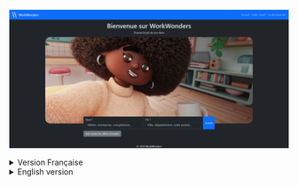 ![](/site_main_page.png "site main page")


<details><summary>Version Française</summary>

# WorkWonders
Bienvenue sur le dépot de WorkWonders, un site web open source élégant, performant et intuitif permettant de simplifier l'embauche.

## Présentation
Vous voici dans le dépot du projet de AI16 réalisé par Marin LUET et Paul WACQUET.
Dans le cadre de AI16, nous avons réalisé un site web en NodeJS suivant l'architecture MVC.

Le site web permet de rechercher du boulot et d'y postuler.
On peut également demander à devenir un recruteur (demande qui doit être validée par un admin).
Il y a également un panel admin mais seul un autre admin ou quelqu'un ayant un accès complet à la base de donnée peut définir quelqu'un comme admin.

## Comment déployer le site
1. Clonez ou téléchargez le dépot.
2. Installez [NodeJS](https://nodejs.org/en/download/package-manager).
3. Lancez la commande `npm i` pour installer tous les packets nécéssaires. 
4. Lancez le site web avec la commande `npm start`.
5. Vérifiez que vous êtes bien connecté à Internet et au VPN de l'UTC.
5. Rendez-vous à l'addresse [localhost:3000](localhost:3000) sur votre navigateur web préféré.

## Comptes de test
<details><summary>Candidat</summary>

**Nom de compte :** candidat@test.com

**Mot de passe :** Candidat1!

</details>

<details><summary>Recruteur</summary>

**Nom de compte :** recruteur@test.com

**Mot de passe :** Recruteur1!

**Entreprise de test auquel il appartient :** 999999999999 (Nom TEST)

</details>

<details><summary>Admin</summary>

**Nom de compte :** admin@test.com

**Mot de passe :** Administrateur1!

</details>

## Fonctionnalités de sécurité
<details><summary>1. Prise en charge de ReCaptcha (Intégration de ReCaptcha)</summary>

**Utiles pour :** Empêcher les bots et les scripts automatisés d'accéder au système.

**Fonctionnement :** ReCaptcha génère un test de réponse pour déterminer si l'utilisateur est humain ou un bot. Lorsqu'un utilisateur tente de se connecter, il doit résoudre le défi ReCaptcha pour prouver qu'il est humain.

**Ce qui se passerait si cela n'était pas en place :** Sans ReCaptcha, les bots et les scripts automatisés pourraient facilement forcer leur chemin dans le système, menant à des accès non autorisés et des brèches de sécurité.
</details>
<details><summary>2. Prise en charge d'un nombre variable autorisé de tentatives de connexion (Nombre variable de tentatives de connexion autorisées)</summary>

**Utiles pour :** Empêcher les attaques par force brute sur les comptes utilisateurs.

**Fonctionnement :** Le système définit un nombre limité de tentatives de connexion autorisées dans un certain laps de temps. Si le nombre de tentatives est dépassé, le compte est temporairement verrouillé ou des mesures de sécurité supplémentaires sont déclenchées.

**Ce qui se passerait si cela n'était pas en place :** Sans limite de tentatives de connexion, les attaquants pourraient utiliser des outils automatisés pour essayer rapidement différentes combinaisons de mots de passe, ce qui pourrait leur permettre d'accéder de manière non autorisée aux comptes utilisateurs.
</details>
<details><summary>3. Vérification de la conformité CNIL du mot de passe (Vérification de la conformité CNIL des mots de passe)</summary>

**Utiles pour :** S'assurer que les mots de passe répondent aux normes de sécurité de la CNIL (Commission Nationale de l'Informatique et des Libertés).

**Fonctionnement :** Le système vérifie les mots de passe contre un ensemble de règles et de lignes directrices, telles que la longueur du mot de passe, la complexité et les politiques d'expiration, pour s'assurer qu'ils répondent aux normes de la CNIL.

**Ce qui se passerait si cela n'était pas en place :** Sans vérification de la conformité CNIL, les utilisateurs pourraient choisir des mots de passe faibles ou facilement devinables, ce qui faciliterait l'accès non autorisé à leurs comptes.
</details>
<details><summary>4. Hashage du mot de passe (Hachage des mots de passe)</summary>

**Utiles pour :** Protéger les mots de passe contre l'accès non autorisé en cas de fuite de données et les stocker de manière sécurisée.

**Fonctionnement :** Les mots de passe sont hachés à l'aide d'un algorithme de hachage unidirectionnel, rendant impossible la récupération du mot de passe original. Lorsqu'un utilisateur se connecte, son mot de passe est haché et comparé au hachage stocké.

**Ce qui se passerait si cela n'était pas en place :** Sans hachage des mots de passe, les mots de passe seraient stockés en clair, ce qui faciliterait l'accès non autorisé en cas de fuite de données et les brèches de sécurité.
</details>
<details><summary>5. Protection contre les injections SQL (Protection contre les injections SQL)</summary>

**Utiles pour :** Empêcher les attaquants d'injecter du code SQL malveillant pour accéder ou modifier des données sensibles.

**Fonctionnement :** Le système utilise des instructions préparées et des validations d'entrée pour s'assurer que les données utilisateur sont nettoyées et ne peuvent pas être utilisées pour injecter du code SQL malveillant.

**Ce qui se passerait si cela n'était pas en place :** Sans protection contre les injections SQL, les attaquants pourraient injecter du code SQL malveillant pour accéder ou modifier des données sensibles, menant à des brèches de sécurité et des pertes de données.
</details>
<details><summary>6. Validation des entrées (Validation des entrées HTML)</summary>

**Utiles pour :** Empêcher les attaques XSS (Cross-Site Scripting) et s'assurer que les données utilisateur sont nettoyées.

**Fonctionnement :** Le système utilise la validation HTML pour s'assurer que les données utilisateur sont correctement nettoyées et encodées, empêchant les attaques XSS.

**Ce qui se passerait si cela n'était pas en place :** Sans validation des entrées HTML, les attaquants pourraient injecter du code malveillant, menant à des attaques XSS et des brèches de sécurité.
</details>
<details><summary>7. Session temporaire (30 min) (Session temporaire)</summary>

**Utiles pour :** Limiter la fenêtre d'opportunité pour les attaquants d'exploiter une session volée.

**Fonctionnement :** Le système définit une session temporaire avec une durée de vie limitée (par exemple, 30 minutes), après quoi la session est automatiquement terminée.

**Ce qui se passerait si cela n'était pas en place :** Sans sessions temporaires, les attaquants pourraient utiliser une session volée pour accéder au système indéfiniment, menant à des accès non autorisés et des brèches de sécurité.
</details>
<details><summary>8. HTTPonly pour la session (Cookies de session HTTPOnly)</summary>

**Utiles pour :** Empêcher les attaquants d'accéder aux cookies de session via JavaScript.

**Fonctionnement :** Le système définit les cookies de session avec le drapeau HTTPOnly, les rendant inaccessibles au JavaScript et empêchant les attaques XSS.

**Ce qui se passerait si cela n'était pas en place :** Sans cookies de session HTTPOnly, les attaquants pourraient utiliser des attaques XSS pour voler les cookies de session et accéder au système de manière non autorisée.
</details>
<details><summary>9. Routes sécurisés (Vérification des rôles avant accès) (Routes sécurisées avec contrôle d'accès basé sur les rôles)</summary>

**Utiles pour :** S'assurer que les utilisateurs n'accèdent qu'aux ressources et fonctionnalités autorisées pour leur rôle.

**Fonctionnement :** Le système vérifie le rôle et les autorisations de l'utilisateur avant de lui accorder l'accès à des ressources et fonctionnalités spécifiques.

**Ce qui se passerait si cela n'était pas en place :** Sans routes sécurisées et contrôle d'accès basé sur les rôles, les utilisateurs pourraient accéder à des ressources et fonctionnalités non autorisées, menant à des brèches de sécurité et des pertes de données.
</details>

## Fonctionnalités non implémentés
<details><summary>1. Droit d'accès sur la BDD réduite</summary>
Droit d'accès sur la BDD réduite non fait car nous ne pouvons pas créer de nouveau comptes sur la BDD (car nous utilisons celle qui nous a été fournie par l'UTC). Si nous avions pu, nous aurions créer un nouvel utilisateur avec le strict minimum en terme de permission (juste assez pour que l'appli fonctionne) afin d'augmenter la sécurité au cas où quelqu'un arrive à accèder à ce compte.
</details>

## Conception du livrable
[Diagramme de cas d'utilisation](https://lucid.app/lucidchart/9b498071-9b68-4949-b4c2-f3518345398c/edit?viewport_loc=-1127%2C-223%2C2219%2C1087%2C0_0&invitationId=inv_1f1319d7-3aea-49d4-ad49-c9d91f12c70b)
    

[MCD](https://lucid.app/lucidchart/d1c93a19-e003-4769-93b8-bfcaadb46cf7/edit?viewport_loc=-317%2C-862%2C3020%2C1524%2C0_0&invitationId=inv_efbaf8a4-f7e9-4be2-946b-324f950da0e4)
    

[Carte de navigation du site](https://lucid.app/lucidchart/1b583145-0b6c-4983-a0e7-684b73a27b7a/edit?view_items=TzAjaIdo_pMr&invitationId=inv_b398f5a9-6aad-4add-908a-50226591dbc9)

MLD :
    - [Lucid](https://lucid.app/lucidchart/dd2c1456-eedf-4de7-bcfa-c828214ccc25/edit?viewport_loc=-1854%2C-1062%2C5450%2C2676%2C0_0&invitationId=inv_a8e16c9c-08d9-40c3-b722-a7bd406ad4db)
    - Ou généré par phpMyAdmin :
    ![MLD](/MLD.png "MLD")

[Maquette](https://www.figma.com/file/XiDiKS8qzgltCpJtNPI8OI/Maquette-du-site?type=design&node-id=0%3A1&mode=design&t=zil3ebso6pPTLirr-1)
</details>

<details><summary>English version</summary>

# WorkWonders
Welcome to the WorkWonders repository, an elegant, high-performance, and intuitive open-source website that simplifies the hiring process.

## Presentation
You are now in the repository of the AI16 project, developed by Marin LUET and Paul WACQUET. As part of AI16, we have developed a NodeJS website following the MVC architecture.

The website allows users to search for jobs and apply to them. Users can also request to become a recruiter (subject to validation by an admin). There is also an admin panel, but only another admin or someone with full access to the database can define someone as an admin.

## How to deploy the site
1. Clone or download the repository,
2. Install [NodeJS](https://nodejs.org/en/download/package-manager)
3. Run the command `npm i` to install all necessary packages.
4. Launch the website with the command `npm start`
5. Go to [localhost:3000](localhost:3000) in your preferred web browser.

Here is the translation:

## Security Features
<details><summary>1. ReCaptcha Support (ReCaptcha Integration)</summary>

**Useful for:** Preventing bots and automated scripts from accessing the system.

**How it works:** ReCaptcha generates a response test to determine if the user is human or a bot. When a user attempts to log in, they must solve the ReCaptcha challenge to prove they are human.

**What would happen if this weren't in place:** Without ReCaptcha, bots and automated scripts could easily force their way into the system, leading to unauthorized access and security breaches.
</details>
<details><summary>2. Variable Number of Authorized Login Attempts (Variable Number of Authorized Login Attempts)</summary>

**Useful for:** Preventing brute-force attacks on user accounts.

**How it works:** The system defines a limited number of authorized login attempts within a certain time frame. If the number of attempts is exceeded, the account is temporarily locked or additional security measures are triggered.

**What would happen if this weren't in place:** Without a limit on login attempts, attackers could use automated tools to rapidly try different password combinations, potentially gaining unauthorized access to user accounts.
</details>
<details><summary>3. CNIL Compliance Password Verification (CNIL Compliance Password Verification)</summary>

**Useful for:** Ensuring passwords meet CNIL (Commission Nationale de l'Informatique et des Libertés) security standards.

**How it works:** The system checks passwords against a set of rules and guidelines, such as password length, complexity, and expiration policies, to ensure they meet CNIL standards.

**What would happen if this weren't in place:** Without CNIL compliance verification, users could choose weak or easily guessable passwords, making it easier for unauthorized access to their accounts.
</details>
<details><summary>4. Password Hashing (Password Hashing)</summary>

**Useful for:** Protecting passwords against unauthorized access in case of data breaches and storing them securely.

**How it works:** Passwords are hashed using a one-way hashing algorithm, making it impossible to retrieve the original password. When a user logs in, their password is hashed and compared to the stored hash.

**What would happen if this weren't in place:** Without password hashing, passwords would be stored in plain text, making it easy for unauthorized access in case of data breaches and security breaches.
</details>
<details><summary>5. SQL Injection Protection (SQL Injection Protection)</summary>

**Useful for:** Preventing attackers from injecting malicious SQL code to access or modify sensitive data.

**How it works:** The system uses prepared statements and input validation to ensure user data is cleaned and cannot be used to inject malicious SQL code.

**What would happen if this weren't in place:** Without SQL injection protection, attackers could inject malicious SQL code to access or modify sensitive data, leading to security breaches and data loss.
</details>
<details><summary>6. Input Validation (HTML Input Validation)</summary>

**Useful for:** Preventing XSS (Cross-Site Scripting) attacks and ensuring user data is cleaned.

**How it works:** The system uses HTML validation to ensure user data is properly cleaned and encoded, preventing XSS attacks.

**What would happen if this weren't in place:** Without input validation, attackers could inject malicious code, leading to XSS attacks and security breaches.
</details>
<details><summary>7. Temporary Session (30 minutes) (Temporary Session)</summary>

**Useful for:** Limiting the window of opportunity for attackers to exploit a stolen session.

**How it works:** The system defines a temporary session with a limited lifetime (e.g., 30 minutes), after which the session is automatically terminated.

**What would happen if this weren't in place:** Without temporary sessions, attackers could use a stolen session to access the system indefinitely, leading to unauthorized access and security breaches.
</details>
<details><summary>8. HTTPOnly Session Cookies (HTTPOnly Session Cookies)</summary>

**Useful for:** Preventing attackers from accessing session cookies via JavaScript.

**How it works:** The system sets session cookies with the HTTPOnly flag, making them inaccessible to JavaScript and preventing XSS attacks.

**What would happen if this weren't in place:** Without HTTPOnly session cookies, attackers could use XSS attacks to steal session cookies and gain unauthorized access to the system.
</details>
<details><summary>9. Secure Routes (Role-Based Access Control) (Secure Routes with Role-Based Access Control)</summary>

**Useful for:** Ensuring users only access resources and features authorized for their role.

**How it works:** The system verifies the user's role and permissions before granting access to specific resources and features.

**What would happen if this weren't in place:** Without secure routes and role-based access control, users could access unauthorized resources and features, leading to security breaches and data loss.
</details>

## Unimplemented Features
<details><summary>1. Reduced Database Access Rights</summary>
Reduced database access rights not implemented because we cannot create new accounts on the database (since we are using the one provided by the UTC). If we could, we would have created a new user with minimal permissions (just enough for the app to function) to increase security in case someone gains access to that account.
</details>

## Deliverable design
[Use Case Diagram](https://lucid.app/lucidchart/9b498071-9b68-4949-b4c2-f3518345398c/edit?viewport_loc=-1127%2C-223%2C2219%2C1087%2C0_0&invitationId=inv_1f1319d7-3aea-49d4-ad49-c9d91f12c70b)

[MCD](https://lucid.app/lucidchart/d1c93a19-e003-4769-93b8-bfcaadb46cf7/edit?viewport_loc=-317%2C-862%2C3020%2C1524%2C0_0&invitationId=inv_efbaf8a4-f7e9-4be2-946b-324f950da0e4)

[Site Navigation Map](https://lucid.app/lucidchart/1b583145-0b6c-4983-a0e7-684b73a27b7a/edit?view_items=TzAjaIdo_pMr&invitationId=inv_b398f5a9-6aad-4add-908a-50226591dbc9)

MLD :
    - [Lucid](https://lucid.app/lucidchart/dd2c1456-eedf-4de7-bcfa-c828214ccc25/edit?viewport_loc=-1854%2C-1062%2C5450%2C2676%2C0_0&invitationId=inv_a8e16c9c-08d9-40c3-b722-a7bd406ad4db)
    - Or generated by phpMyAdmin:
    ![MLD](/MLD.png "MLD")

[Mockup](https://www.figma.com/file/XiDiKS8qzgltCpJtNPI8OI/Maquette-du-site?type=design&node-id=0%3A1&mode=design&t=zil3ebso6pPTLirr-1)

</details>